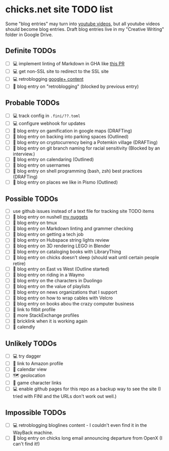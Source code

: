 # chicks.net site TODO list

Some "blog entries" may turn into
[youtube videos](https://www.youtube.com/@ChristopherHicksFINI), but all
youtube videos should become blog entries.  Draft blog entries live in my
"Creative Writing" folder in Google Drive.

## Definite TODOs
- [ ] :computer: implement linting of Markdown in GHA like [this PR](https://github.com/fini-net/www-fini-net/pull/8)
- [ ] :computer: get non-SSL site to redirect to the SSL site
- [ ] :computer: retroblogging [google+ content](https://github.com/chicks-net/google-plus-posts-dumper)
- [ ] :pencil: blog entry on "retroblogging" (blocked by previous entry)

## Probable TODOs
- [ ] :computer: track config in `.fini/??.toml`
- [ ] :computer: configure webhook for updates
- [ ] :pencil: blog entry on gamification in google maps (DRAFTing)
- [ ] :pencil: blog entry on backing into parking spaces (Outlined)
- [ ] :pencil: blog entry on cryptocurrency being a Potemkin village (DRAFTing)
- [ ] :pencil: blog entry on git branch naming for racial sensitivity (Blocked by an interview.)
- [ ] :pencil: blog entry on calendaring (Outlined)
- [ ] :pencil: blog entry on usernames
- [ ] :pencil: blog entry on shell programming (bash, zsh) best practices (DRAFTing)
- [ ] :pencil: blog entry on places we like in Pismo (Outlined)

## Possible TODOs
- [ ] use github issues instead of a text file for tracking site TODO items
- [ ] :pencil: blog entry on nushell [my nuggets](https://gist.github.com/chicks-net/7fa2425f6afb14261f39352605019209)
- [ ] :pencil: blog entry on tmux
- [ ] :pencil: blog entry on Markdown linting and grammer checking
- [ ] :pencil: blog entry on getting a tech job
- [ ] :pencil: blog entry on Hubspace string lights review
- [ ] :pencil: blog entry on 3D rendering LEGO in Blender
- [ ] :pencil: blog entry on cataloging books with LibraryThing
- [ ] :pencil: blog entry on chicks doesn't sleep (should wait until certain people retire)
- [ ] :pencil: blog entry on East vs West (Outline started)
- [ ] :pencil: blog entry on riding in a Waymo
- [ ] :pencil: blog entry on the characters in Duolingo
- [ ] :pencil: blog entry on the value of playlists
- [ ] :pencil: blog entry on news organizations that I support
- [ ] :pencil: blog entry on how to wrap cables with Velcro
- [ ] :pencil: blog entry on books abou the crazy computer business
- [ ] :link: link to fitbit profile
- [ ] :link: more StackExchange profiles
- [ ] :link: bricklink when it is working again
- [ ] :link: calendly

## Unlikely TODOs
- [ ] :computer: try dagger
- [ ] :link: link to Amazon profile
- [ ] 📆 calendar view
- [ ] :world_map: geolocation
- [ ] :link: game character links
- [ ] :computer: enable github pages for this repo as a backup way to see the site (I tried with FINI and the URLs don't work out well.)

## Impossible TODOs
- [ ] :computer: retroblogging bloglines content - I couldn't even find it in the WayBack machine.
- [ ] :pencil: blog entry on chicks long email announcing departure from OpenX (I can't find it!)
